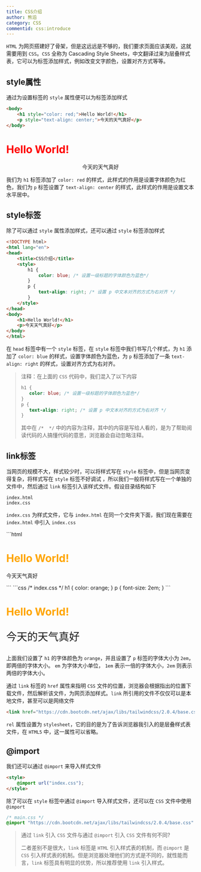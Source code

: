 ```yaml
---
title: CSS介绍
author: 熊滔
category: CSS
commentid: css:introduce
---
```


`HTML` 为网页搭建好了骨架，但是这远远是不够的，我们要求页面应该美观，这就需要用到 `CSS`。`CSS` 全称为 Cascading Style Sheets，中文翻译过来为层叠样式表，它可以为标签添加样式，例如改变文字颜色，设置对齐方式等等。

## style属性

通过为设置标签的 `style` 属性便可以为标签添加样式

```html
<body>
    <h1 style="color: red;">Hello World!</h1>
    <p style="text-align: center;">今天的天气真好</p>
</body>
```

<DisplayBox>
<div>
    <h1 style="color: red;">Hello World!</h1>
    <p style="text-align: center;">今天的天气真好</p>
</div>
</DisplayBox>

我们为 `h1` 标签添加了 `color: red` 的样式，此样式的作用是设置字体颜色为红色，我们为 `p` 标签设置了 `text-align: center` 的样式，此样式的作用是设置文本水平居中。

## style标签

除了可以通过 `style` 属性添加样式，还可以通过 `style` 标签添加样式

```html {5-12}
<!DOCTYPE html>
<html lang="en">
<head>
    <title>CSS介绍</title>
    <style>
        h1 {
            color: blue; /* 设置一级标题的字体颜色为蓝色*/
        }
        p {
            text-align: right; /* 设置 p 中文本对齐的方式为右对齐 */
        }
    </style>
</head>
<body>
    <h1>Hello World!</h1>
    <p>今天天气真好</p>
</body>
</html>
```

在 `head` 标签中有一个 `style` 标签，在  `style` 标签中我们书写几个样式，为 `h1` 添加了 `color: blue` 的样式，设置字体颜色为蓝色，为 `p` 标签添加了一条 `text-align: right` 的样式，设置对齐方式为右对齐。

<DisplayBox>
<CSS-Demo-25></CSS-Demo-25>
</DisplayBox>

>注释：在上面的 `CSS` 代码中，我们混入了以下内容
>
>```css
>h1 {
>    color: blue; /* 设置一级标题的字体颜色为蓝色*/
>}
>p {
>    text-align: right; /* 设置 p 中文本对齐的方式为右对齐 */
>}
>```
>
>其中在 `/*  */` 中的内容为注释，其中的内容是写给人看的，是为了帮助阅读代码的人搞懂代码的意思，浏览器会自动忽略注释。

## link标签

当网页的规模不大，样式较少时，可以将样式写在 `style` 标签中，但是当网页变得复杂，将样式写在 `style` 标签不好调试 ，所以我们一般将样式写在一个单独的文件中，然后通过 `link` 标签引入该样式文件。假设目录结构如下

```
index.html
index.css
```

`index.css` 为样式文件，它与 `index.html` 在同一个文件夹下面，我们现在需要在 `index.html` 中引入 `index.css`

<CodeGroup>
<CodeGroupItem title="html" active>
```html
<!-- index.html -->
<!DOCTYPE html>
<html lang="en">
<head>
    <title>link标签</title>
    <link rel="stylesheet" href="./index.css">
</head>
<body>
    <h1>Hello World!</h1>
    <p>今天天气真好</p>
</body>
</html>
```
</CodeGroupItem>

<CodeGroupItem title="css">
```css
/* index.css */
h1 {
    color: orange;
}
p {
    font-size: 2em;
}
```
</CodeGroupItem>
</CodeGroup>

<DisplayBox>
<style scoped>
    h1 {
        color: orange;
    }
    .twice {
        font-size: 2em;
    }
</style>
<div>
    <h1>Hello World!</h1>
    <p class="twice">今天的天气真好</p>
</div>
</DisplayBox>

上面我们设置了 `h1` 的字体颜色为 `orange`，并且设置了 `p` 标签的字体大小为 `2em`，即两倍的字体大小。 `em` 为字体大小单位， `1em` 表示一倍的字体大小，`2em` 则表示两倍的字体大小。

通过 `link` 标签的 `href` 属性来指明 `CSS` 文件的位置，浏览器会根据指出的位置下载文件，然后解析该文件，为网页添加样式。`link` 所引用的文件不仅仅可以是本地文件，甚至可以是网络文件

```html
<link href="https://cdn.bootcdn.net/ajax/libs/tailwindcss/2.0.4/base.css" rel="stylesheet">
```

`rel` 属性设置为 `stylesheet`，它的目的是为了告诉浏览器我引入的是层叠样式表文件，在 `HTML5` 中，这一属性可以省略。

## @import

我们还可以通过 `@import` 来导入样式文件

```html
<style>
    @import url("index.css");
</style>
```

除了可以在 `style` 标签中通过 `@import` 导入样式文件，还可以在 `CSS` 文件中使用 `@import`

```css
/* main.css */
@import "https://cdn.bootcdn.net/ajax/libs/tailwindcss/2.0.4/base.css"
```

> 通过 `link` 引入 `CSS` 文件与通过 `@import` 引入 `CSS` 文件有何不同? 
>
> 二者差别不是很大，`link` 标签是 `HTML` 引入样式表的机制，而 `@import` 是 `CSS` 引入样式表的机制。但是浏览器处理他们的方式是不同的，就性能而言，`link` 标签具有明显的优势，所以推荐使用 `link` 引入样式。



